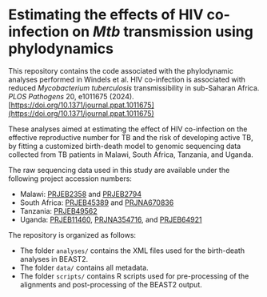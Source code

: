 # Estimating the effects of HIV co-infection on *Mtb* transmission using phylodynamics
This repository contains the code associated with the phylodynamic analyses performed in Windels et al. HIV co-infection is associated with reduced *Mycobacterium tuberculosis* transmissibility in sub-Saharan Africa. *PLOS Pathogens* 20, e1011675 (2024). [https://doi.org/10.1371/journal.ppat.1011675](https://doi.org/10.1371/journal.ppat.1011675)

These analyses aimed at estimating the effect of HIV co-infection on the effective reproductive number for TB and the risk of developing active TB, by fitting a customized birth-death model to genomic sequencing data collected from TB patients in Malawi, South Africa, Tanzania, and Uganda.

The raw sequencing data used in this study are available under the following project accession numbers: 
- Malawi: [PRJEB2358](https://www.ebi.ac.uk/ena/browser/view/PRJEB2358) and [PRJEB2794](https://www.ebi.ac.uk/ena/browser/view/PRJEB2794)
- South Africa: [PRJEB45389](https://www.ebi.ac.uk/ena/browser/view/PRJEB45389) and [PRJNA670836](https://www.ebi.ac.uk/ena/browser/view/PRJNA670836)
- Tanzania: [PRJEB49562](https://www.ebi.ac.uk/ena/browser/view/PRJEB49562)
- Uganda: [PRJEB11460](https://www.ebi.ac.uk/ena/browser/view/PRJEB11460), [PRJNA354716](https://www.ebi.ac.uk/ena/browser/view/PRJNA354716), and [PRJEB64921](https://www.ebi.ac.uk/ena/browser/view/PRJEB64921)

The repository is organized as follows:
- The folder `analyses/` contains the XML files used for the birth-death analyses in BEAST2.
- The folder `data/` contains all metadata.
- The folder `scripts/` contains R scripts used for pre-processing of the alignments and post-processing of the BEAST2 output.